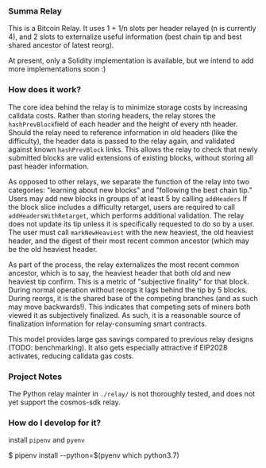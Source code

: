 ### Summa Relay

This is a Bitcoin Relay. It uses 1 + 1/n slots per header relayed (n is
currently 4), and 2 slots to externalize useful information (best chain tip and
best shared ancestor of latest reorg).

At present, only a Solidity implementation is available, but we intend to add
more implementations soon :)

### How does it work?

The core idea behind the relay is to minimize storage costs by increasing
calldata costs. Rather than storing headers, the relay stores the
`hashPrevBlock`field of each header and the height of every nth header. Should
the relay need to reference information in old headers (like the difficulty),
the header data is passed to the relay again, and validated against known
`hashPrevBlock` links. This allows the relay to check that newly submitted
blocks are valid extensions of existing blocks, without storing all past header
information.

As opposed to other relays, we separate the function of the relay into two
categories: "learning about new blocks" and "following the best chain tip."
Users may add new blocks in groups of at least 5 by calling `addHeaders` If the
block slice includes a difficulty retarget, users are required to call
`addHeadersWithRetarget`, which performs additional validation. The relay does
not update its tip unless it is specifically requested to do so by a user. The
user must call `markNewHeaviest` with the new heaviest, the old heaviest
header, and the digest of their most recent common ancestor (which may be the
old heaviest header.

As part of the process, the relay externalizes the most recent common ancestor,
which is to say, the heaviest header that both old and new heaviest tip
confirm. This is a metric of "subjective finality" for that block. During
normal operation without reorgs it lags behind the tip by 5 blocks. During
reorgs, it is the shared base of the competing branches (and as such may move
backwards!). This indicates that competing sets of miners both viewed it as
subjectively finalized. As such, it is a reasonable source of finalization
information for relay-consuming smart contracts.

This model provides large gas savings compared to previous relay designs (TODO:
benchmarking). It also gets especially attractive if EIP2028 activates,
reducing calldata gas costs.

### Project Notes

The Python relay mainter in `./relay/` is not thoroughly tested, and does not
yet support the cosmos-sdk relay.

### How do I develop for it?

install `pipenv` and `pyenv`

$ pipenv install --python=$(pyenv which python3.7)
